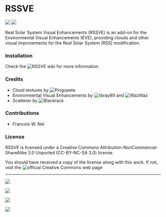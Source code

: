 # RSSVE

![][RSSVE:shield-version]
![][RSSVE:shield-license]

Real Solar System Visual Enhancements (RSSVE) is an add-on for the Environmental Visual Enhancements (EVE), providing clouds and other visual improvements for the Real Solar System (RSS) modification.

### Installation

Check the ![RSSVE wiki][RSSVE:wiki] for more information.

### Credits

* Cloud textures by ![Pingopete](https://github.com/Pingopete)
* Environmental Visual Enhancements by ![rbray89](https://github.com/rbray89) and ![WazWaz](https://github.com/WazWaz)
* Scatterer by ![Blackrack](https://github.com/LGhassen)

### Contributions

* Francois W. Nel

### License

RSSVE is licensed under a Creative Commons Attribution-NonCommercial-ShareAlike 3.0 Unported (CC-BY-NC-SA 3.0) license.

You should have received a copy of the license along with this work. If not, visit the ![official Creative Commons web page](RSSVE:cc-license)

--------------------------------------------------

![][RSSVE:Venus]

![][RSSVE:Earth]

![][RSSVE:Mars]

![][RSSVE:Jupiter]

[RSSVE:shield-version]: https://img.shields.io/badge/KSP%20Version-1.1.3.1289-red.svg
[RSSVE:shield-license]: https://img.shields.io/badge/License-CC%20BY--NC--SA%203.0-green.svg
[RSSVE:cc-license]: https://creativecommons.org/licenses/by-nc-sa/3.0/

[RSSVE:wiki]: https://github.com/PhineasFreak/RSSVE/wiki

[RSSVE:Venus]: https://raw.githubusercontent.com/PhineasFreak/PicBin/master/PicBin/RSSVE_git_05.png
[RSSVE:Earth]: https://raw.githubusercontent.com/PhineasFreak/PicBin/master/PicBin/RSSVE_git_02.png
[RSSVE:Mars]: https://raw.githubusercontent.com/PhineasFreak/PicBin/master/PicBin/RSSVE_git_04.png
[RSSVE:Jupiter]: https://raw.githubusercontent.com/PhineasFreak/PicBin/master/PicBin/RSSVE_git_03.png

